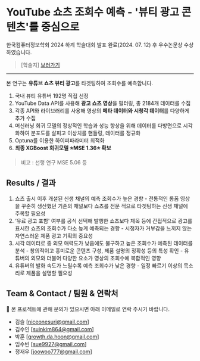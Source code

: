 # YouTube 쇼츠 조회수 예측 - '뷰티 광고 콘텐츠'를 중심으로 
한국컴퓨터정보학회 2024 하계 학술대회 발표 완료(2024. 07. 12) 후 우수논문상 수상하였습니다.
> [학술지] [보러가기](https://drive.google.com/file/d/1yhAoB2Dt4I0mQKTjgbejSCtJCZfQgpi0/view?usp=drive_link)
---

본 연구는 **유튜브 쇼츠 뷰티 광고**를 타겟팅하여 조회수를 예측합니다. 
1. 국내 뷰티 유튜버 192명 직접 선정
2. YouTube Data API를 사용해 **광고 쇼츠 영상**을 필터링, 총 2184개 데이터를 수집
3. 각종 API와 라이브러리를 사용해 영상의 **메타 데이터와 시청각 데이터**를 다양하게 추가 수집
4. 머신러닝 회귀 모델의 정상적인 학습과 성능 향상을 위해 데이터를 다방면으로 시각화하여 분포도를 살피고 이상치를 핸들링, 데이터를 정규화
5. Optuna를 이용한 하이퍼파라미터 최적화
6. **최종 XGBoost 회귀모델 ⭐️MSE 1.36⭐️ 확보**

> 비교 : 선행 연구 MSE 5.06 등

## Results / 결과
1. 쇼츠 출시 이후 개설된 신생 채널의 예측 조회수가 높은 경향 - 전통적인 롱폼 영상을 꾸준히 생산했던 기존의 채널보다 쇼츠를 전문 적으로 타겟팅하는 신생 채널에 주목할 필요성
2. ‘유료 광고 포함' 여부를 공식 선택해 발행한 쇼츠보다 제목 등에 간접적으로 광고를 표시한 쇼츠의 조회수가 다소 높게 예측되는 경향 - 시청자가 거부감을 느끼지 않는 자연스러운 제품 광고 기획의 중요성
3. 시각 데이터로 중 외모 매력도가 낮음에도 불구하고 높은 조회수가 예측된 데이터를 분석 - 창의적이고 흥미로운 콘텐츠 구성, 제품 설명의 정확성 등의 특성 확인 - 유튜버의 외모와 더불어 다양한 요소가 영상의 조회수에 복합적인 영향
4. 유튜버의 발화 속도가 느릴수록 예측 조회수가 낮은 경향 - 일정 빠르기 이상의 목소리로 제품을 설명할 필요성

## Team & Contact / 팀원 & 연락처
💼 본 프로젝트에 관해 문의가 있으시면 아래 이메일로 연락 주시기 바랍니다.
- 김슬 [niceonesuri@gmail.com]
- 김수인 [suinkim864@gmail.com]
- 박훈 [growth.da.hoon@gmail.com]
- 임수빈 [sue9927@gmail.com]
- 정재우 [joowoo777@gmail.com]
